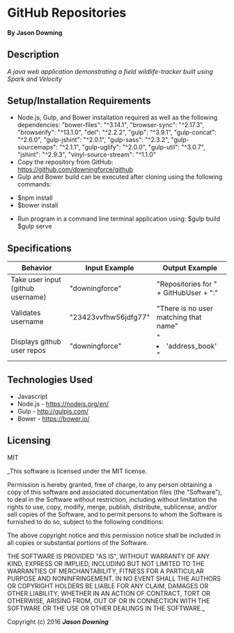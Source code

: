 # GitHub Repositories

#### By Jason Downing

## Description

_A java web application demonstrating a field wildlife-tracker built using Spark and Velocity_

## Setup/Installation Requirements


* Node.js, Gulp, and Bower installation required as well as the following dependencies:
"bower-files": "^3.14.1",
"browser-sync": "^2.17.3",
"browserify": "^13.1.0",
"del": "^2.2.2",
"gulp": "^3.9.1",
"gulp-concat": "^2.6.0",
"gulp-jshint": "^2.0.1",
"gulp-sass": "^2.3.2",
"gulp-sourcemaps": "^2.1.1",
"gulp-uglify": "^2.0.0",
"gulp-util": "^3.0.7",
"jshint": "^2.9.3",
"vinyl-source-stream": "^1.1.0"
* Copy the repository from GitHub: https://github.com/downingforce/github
* Gulp and Bower build can be executed after cloning using the following commands:
- $npm install
- $bower install
* Run program in a command line terminal application using:
$gulp build
$gulp serve

## Specifications

| Behavior                              | Input Example               | Output Example                         |
| --------------------------------------| --------------------------- | -------------------------------------- |
| Take user input (github username)     | "downingforce"              | "Repositories for " + GitHubUser + ":" |
| Validates username                    | "23423vvfhw56jdfg77"        | "There is no user matching that name"  |
| Displays github user repos            | "downingforce"              | "<li>'address_book'</li>"              |


## Technologies Used

* Javascript
* Node.js - https://nodejs.org/en/
* Gulp - http://gulpjs.com/
* Bower - https://bower.io/

## Licensing

MIT

_This software is licensed under the MIT license.

Permission is hereby granted, free of charge, to any person obtaining a copy of this software and associated documentation files (the "Software"), to deal in the Software without restriction, including without limitation the rights to use, copy, modify, merge, publish, distribute, sublicense, and/or sell copies of the Software, and to permit persons to whom the Software is furnished to do so, subject to the following conditions:

The above copyright notice and this permission notice shall be included in all copies or substantial portions of the Software.

THE SOFTWARE IS PROVIDED "AS IS", WITHOUT WARRANTY OF ANY KIND, EXPRESS OR IMPLIED, INCLUDING BUT NOT LIMITED TO THE WARRANTIES OF MERCHANTABILITY, FITNESS FOR A PARTICULAR PURPOSE AND NONINFRINGEMENT. IN NO EVENT SHALL THE AUTHORS OR COPYRIGHT HOLDERS BE LIABLE FOR ANY CLAIM, DAMAGES OR OTHER LIABILITY, WHETHER IN AN ACTION OF CONTRACT, TORT OR OTHERWISE, ARISING FROM, OUT OF OR IN CONNECTION WITH THE SOFTWARE OR THE USE OR OTHER DEALINGS IN THE SOFTWARE._

Copyright (c) 2016 **_Jason Downing_**
